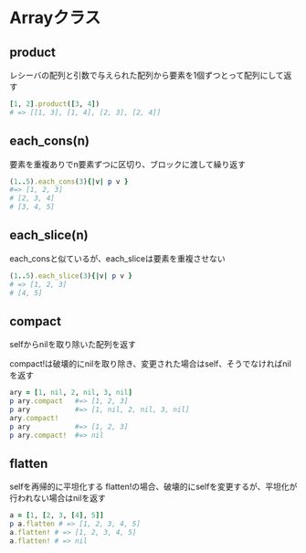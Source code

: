 # Arrayクラス

## product

レシーバの配列と引数で与えられた配列から要素を1個ずつとって配列にして返す

```ruby
[1, 2].product([3, 4])
# => [[1, 3], [1, 4], [2, 3], [2, 4]]
```

## each_cons(n)

要素を重複ありでn要素ずつに区切り、ブロックに渡して繰り返す

```ruby
(1..5).each_cons(3){|v| p v }
#=> [1, 2, 3]
# [2, 3, 4]                                                                
# [3, 4, 5]            
```

## each_slice(n)

each_consと似ているが、each_sliceは要素を重複させない

```ruby
(1..5).each_slice(3){|v| p v }
# => [1, 2, 3]
# [4, 5]
```

## compact

selfからnilを取り除いた配列を返す

compact!は破壊的にnilを取り除き、変更された場合はself、そうでなければnilを返す

```ruby
ary = [1, nil, 2, nil, 3, nil]
p ary.compact   #=> [1, 2, 3]
p ary           #=> [1, nil, 2, nil, 3, nil]
ary.compact!
p ary           #=> [1, 2, 3]
p ary.compact!  #=> nil
```

## flatten

selfを再帰的に平坦化する
flatten!の場合、破壊的にselfを変更するが、平坦化が行われない場合はnilを返す

```ruby
a = [1, [2, 3, [4], 5]]
p a.flatten # => [1, 2, 3, 4, 5]
a.flatten! # => [1, 2, 3, 4, 5]
a.flatten! # => nil
```
